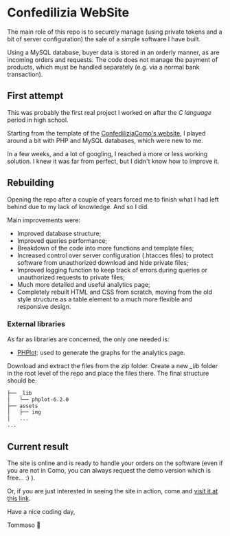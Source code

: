 # Confedilizia WebSite

The main role of this repo is to securely manage (using private tokens and a bit of server configuration) the sale of a simple software I have built.

Using a MySQL database, buyer data is stored in an orderly manner, as are incoming orders and requests.
The code does not manage the payment of products, which must be handled separately (e.g. via a normal bank transaction).

## First attempt

This was probably the first real project I worked on after the _C language_ period in high school.

Starting from the template of the [ConfediliziaComo's website](http://www.confediliziacomo.it), I played around a bit with PHP and MySQL databases, which were new to me.

In a few weeks, and a lot of googling, I reached a more or less working solution. I knew it was far from perfect, but I didn't know how to improve it.

## Rebuilding

Opening the repo after a couple of years forced me to finish what I had left behind due to my lack of knowledge. And so I did.

Main improvements were:

- Improved database structure;
- Improved queries performance;
- Breakdown of the code into more functions and template files;
- Increased control over server configuration (.htacces files) to protect software from unauthorized download and hide private files;
- Improved logging function to keep track of errors during queries or unauthorized requests to private files;
- Much more detailed and useful analytics page;
- Completely rebuilt HTML and CSS from scratch, moving from the old style structure as a table element to a much more flexible and responsive design.

### External libraries

As far as libraries are concerned, the only one needed is:

- [PHPlot](https://sourceforge.net/projects/phplot/): used to generate the graphs for the analytics page.

Download and extract the files from the zip folder. Create a new _\_lib_ folder in the root level of the repo and place the files there. The final structure should be:

```bash
├── _lib
│   └── phplot-6.2.0
├── assets
│   ├── img
│   ...
...
```

## Current result

The site is online and is ready to handle your orders on the software (even if you are not in Como, you can always request the demo version which is free... :) ).

Or, if you are just interested in seeing the site in action, come and [visit it at this link](https://attestazioniaffitti.altervista.org/).

Have a nice coding day,

Tommaso 🐼
